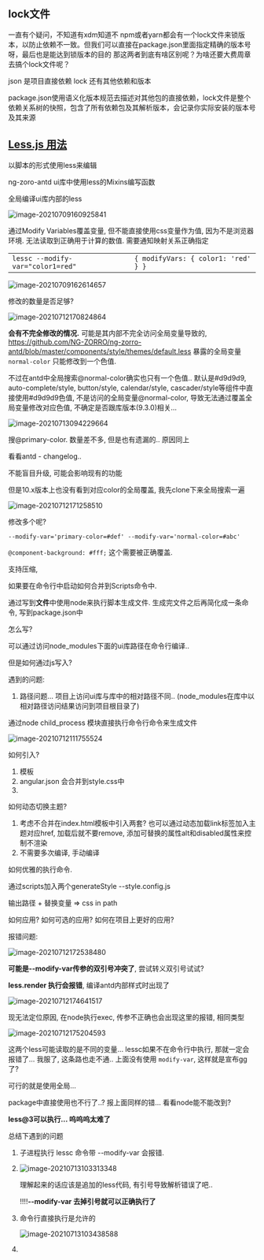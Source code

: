 ## lock文件

一直有个疑问，不知道有xdm知道不 npm或者yarn都会有一个lock文件来锁版本，以防止依赖不一致。但我们可以直接在package.json里面指定精确的版本号呀，最后也是能达到锁版本的目的 那这两者到底有啥区别呢？为啥还要大费周章去搞个lock文件呢？

json 是项目直接依赖 lock 还有其他依赖和版本

package.json使用语义化版本规范去描述对其他包的直接依赖，lock文件是整个依赖关系树的快照，包含了所有依赖包及其解析版本，会记录你实际安装的版本号及其来源



## [Less.js 用法 ](https://less.bootcss.com/usage/#programmatic-usage)

以脚本的形式使用less来编辑



ng-zoro-antd ui库中使用less的Mixins编写函数



全局编译ui库内部的less

![image-20210709160925841](./imgs/image-20210709160925841.png)

通过Modify Variables覆盖变量, 但不能直接使用css变量作为值, 因为不是浏览器环境. 无法读取到正确用于计算的数值. 需要通知映射关系正确指定

|                                   |                                     |
| :-------------------------------- | :---------------------------------- |
| `lessc --modify-var="color1=red"` | `{ modifyVars: { color1: 'red' } }` |

![image-20210709162614657](./imgs/image-20210709162614657.png)

修改的数量是否足够?

![image-20210712170824864](./imgs/image-20210712170824864.png)

**会有不完全修改的情况.** 可能是其内部不完全访问全局变量导致的, https://github.com/NG-ZORRO/ng-zorro-antd/blob/master/components/style/themes/default.less 暴露的全局变量`normal-color` 只能修改到一个色值.

不过在antd中全局搜索@normal-color确实也只有一个色值.. 默认是#d9d9d9, auto-complete/style, button/style,  calendar/style, cascader/style等组件中直接使用#d9d9d9色值, 不是访问的全局变量@normal-color, 导致无法通过覆盖全局变量修改对应色值,  不确定是否跟库版本(9.3.0)相关...

![image-20210713094229664](./imgs/image-20210713094229664.png)

搜@primary-color. 数量差不多, 但是也有遗漏的.. 原因同上

看看antd - changelog..

不能盲目升级,  可能会影响现有的功能

但是10.x版本上也没有看到对应color的全局覆盖, 我先clone下来全局搜索一遍



![image-20210712171258510](./imgs/image-20210712171258510.png)

修改多个呢?

`--modify-var='primary-color=#def' --modify-var='normal-color=#abc'`

`@component-background: #fff;` 这个需要被正确覆盖.



支持压缩,

如果要在命令行中启动如何合并到Scripts命令中.

通过写到**文件**中使用node来执行脚本生成文件. 生成完文件之后再简化成一条命令, 写到package.json中

怎么写?

可以通过访问node_modules下面的ui库路径在命令行编译..

但是如何通过js写入?

遇到的问题:

1. 路径问题... 项目上访问ui库与库中的相对路径不同.. (node_modules在库中以相对路径访问结果访问到项目根目录了)

通过node child_process 模块直接执行命令行命令来生成文件

![image-20210712111755524](./imgs/image-20210712111755524.png)



如何引入?

1. 模板
2. angular.json 会合并到style.css中
3. 



如何动态切换主题?

1. 考虑不合并在index.html模板中引入两套? 也可以通过动态加载link标签加入主题对应href, 加载后就不要remove, 添加可替换的属性alt和disabled属性来控制不渲染
2. 不需要多次编译, 手动编译



如何优雅的执行命令.

通过scripts加入两个generateStyle --style.config.js

输出路径 + 替换变量 => css in path



如何应用? 如何可选的应用? 如何在项目上更好的应用?



报错问题:

![image-20210712172538480](./imgs/image-20210712172538480.png)

**可能是--modify-var传参的双引号冲突了**, 尝试转义双引号试试?



**less.render 执行会报错**, 编译antd内部样式时出现了

![image-20210712174641517](./imgs/image-20210712174641517.png)

现无法定位原因, 在node执行exec, 传参不正确也会出现这里的报错, 相同类型

![image-20210712175204593](./imgs/image-20210712175204593.png)

这两个less可能读取的是不同的变量... lessc如果不在命令行中执行, 那就一定会报错了... 我服了, 这条路也走不通.. 上面没有使用 `modify-var`, 这样就是宣布gg了?

可行的就是使用全局... 

package中直接使用也不行了..? 报上面同样的错... 看看node能不能改到?

**less@3可以执行... 呜呜呜太难了**

总结下遇到的问题

1. 子进程执行 lessc 命令带 --modify-var 会报错.

2. ![image-20210713103313348](./imgs/image-20210713103313348.png)

   理解起来的话应该是追加的less代码, 有引号导致解析错误了吧..

   !!!!**--modify-var 去掉引号就可以正确执行了**

3. 命令行直接执行是允许的

   ![image-20210713103438588](./imgs/image-20210713103438588.png)

4. 

 